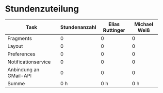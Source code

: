 # Stundenzuteilung

| Task | Stundenanzahl | Elias Ruttinger | Michael Weiß
| - | - | - | - |
| Fragments | 0 | 0 | 0 |
| Layout | 0 | 0 | 0 |
| Preferences | 0 | 0 | 0 |
| Notificationservice | 0 | 0 | 0 |
| Anbindung an GMail-API | 0 | 0 | 0 |
| Summe | 0 h | 0 h | 0 h |
